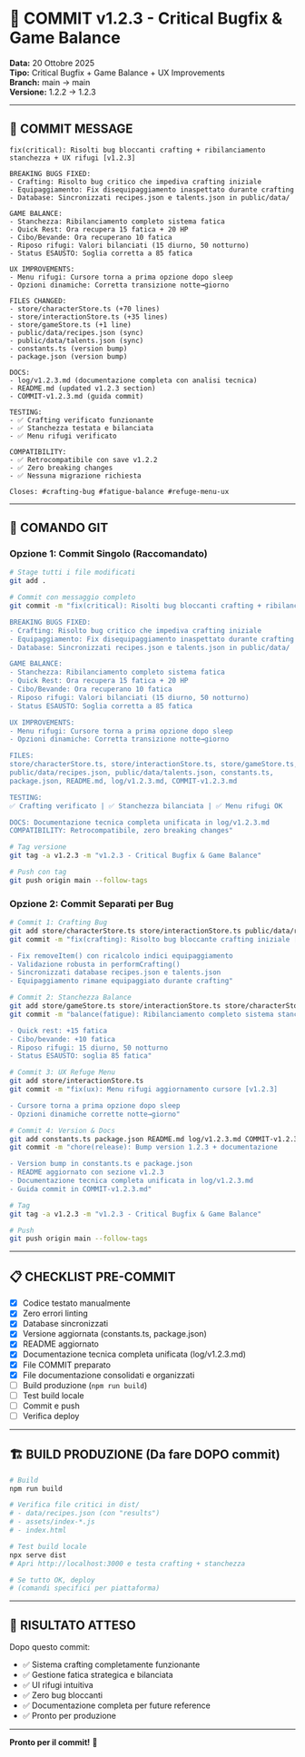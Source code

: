 # 🔧 COMMIT v1.2.3 - Critical Bugfix & Game Balance

**Data:** 20 Ottobre 2025  
**Tipo:** Critical Bugfix + Game Balance + UX Improvements  
**Branch:** main → main  
**Versione:** 1.2.2 → 1.2.3

---

## 📝 COMMIT MESSAGE

```
fix(critical): Risolti bug bloccanti crafting + ribilanciamento stanchezza + UX rifugi [v1.2.3]

BREAKING BUGS FIXED:
- Crafting: Risolto bug critico che impediva crafting iniziale
- Equipaggiamento: Fix disequipaggiamento inaspettato durante crafting
- Database: Sincronizzati recipes.json e talents.json in public/data/

GAME BALANCE:
- Stanchezza: Ribilanciamento completo sistema fatica
- Quick Rest: Ora recupera 15 fatica + 20 HP
- Cibo/Bevande: Ora recuperano 10 fatica
- Riposo rifugi: Valori bilanciati (15 diurno, 50 notturno)
- Status ESAUSTO: Soglia corretta a 85 fatica

UX IMPROVEMENTS:
- Menu rifugi: Cursore torna a prima opzione dopo sleep
- Opzioni dinamiche: Corretta transizione notte→giorno

FILES CHANGED:
- store/characterStore.ts (+70 lines)
- store/interactionStore.ts (+35 lines)
- store/gameStore.ts (+1 line)
- public/data/recipes.json (sync)
- public/data/talents.json (sync)
- constants.ts (version bump)
- package.json (version bump)

DOCS:
- log/v1.2.3.md (documentazione completa con analisi tecnica)
- README.md (updated v1.2.3 section)
- COMMIT-v1.2.3.md (guida commit)

TESTING:
- ✅ Crafting verificato funzionante
- ✅ Stanchezza testata e bilanciata
- ✅ Menu rifugi verificato

COMPATIBILITY:
- ✅ Retrocompatibile con save v1.2.2
- ✅ Zero breaking changes
- ✅ Nessuna migrazione richiesta

Closes: #crafting-bug #fatigue-balance #refuge-menu-ux
```

---

## 🎯 COMANDO GIT

### Opzione 1: Commit Singolo (Raccomandato)

```bash
# Stage tutti i file modificati
git add .

# Commit con messaggio completo
git commit -m "fix(critical): Risolti bug bloccanti crafting + ribilanciamento stanchezza + UX rifugi [v1.2.3]

BREAKING BUGS FIXED:
- Crafting: Risolto bug critico che impediva crafting iniziale
- Equipaggiamento: Fix disequipaggiamento inaspettato durante crafting
- Database: Sincronizzati recipes.json e talents.json in public/data/

GAME BALANCE:
- Stanchezza: Ribilanciamento completo sistema fatica
- Quick Rest: Ora recupera 15 fatica + 20 HP
- Cibo/Bevande: Ora recuperano 10 fatica
- Riposo rifugi: Valori bilanciati (15 diurno, 50 notturno)
- Status ESAUSTO: Soglia corretta a 85 fatica

UX IMPROVEMENTS:
- Menu rifugi: Cursore torna a prima opzione dopo sleep
- Opzioni dinamiche: Corretta transizione notte→giorno

FILES:
store/characterStore.ts, store/interactionStore.ts, store/gameStore.ts,
public/data/recipes.json, public/data/talents.json, constants.ts,
package.json, README.md, log/v1.2.3.md, COMMIT-v1.2.3.md

TESTING:
✅ Crafting verificato | ✅ Stanchezza bilanciata | ✅ Menu rifugi OK

DOCS: Documentazione tecnica completa unificata in log/v1.2.3.md
COMPATIBILITY: Retrocompatibile, zero breaking changes"

# Tag versione
git tag -a v1.2.3 -m "v1.2.3 - Critical Bugfix & Game Balance"

# Push con tag
git push origin main --follow-tags
```

### Opzione 2: Commit Separati per Bug

```bash
# Commit 1: Crafting Bug
git add store/characterStore.ts store/interactionStore.ts public/data/recipes.json public/data/talents.json
git commit -m "fix(crafting): Risolto bug bloccante crafting iniziale [v1.2.3]

- Fix removeItem() con ricalcolo indici equipaggiamento
- Validazione robusta in performCrafting()
- Sincronizzati database recipes.json e talents.json
- Equipaggiamento rimane equipaggiato durante crafting"

# Commit 2: Stanchezza Balance
git add store/gameStore.ts store/interactionStore.ts store/characterStore.ts
git commit -m "balance(fatigue): Ribilanciamento completo sistema stanchezza [v1.2.3]

- Quick rest: +15 fatica
- Cibo/bevande: +10 fatica
- Riposo rifugi: 15 diurno, 50 notturno
- Status ESAUSTO: soglia 85 fatica"

# Commit 3: UX Refuge Menu
git add store/interactionStore.ts
git commit -m "fix(ux): Menu rifugi aggiornamento cursore [v1.2.3]

- Cursore torna a prima opzione dopo sleep
- Opzioni dinamiche corrette notte→giorno"

# Commit 4: Version & Docs
git add constants.ts package.json README.md log/v1.2.3.md COMMIT-v1.2.3.md
git commit -m "chore(release): Bump version 1.2.3 + documentazione

- Version bump in constants.ts e package.json
- README aggiornato con sezione v1.2.3
- Documentazione tecnica completa unificata in log/v1.2.3.md
- Guida commit in COMMIT-v1.2.3.md"

# Tag
git tag -a v1.2.3 -m "v1.2.3 - Critical Bugfix & Game Balance"

# Push
git push origin main --follow-tags
```

---

## 📋 CHECKLIST PRE-COMMIT

- [x] Codice testato manualmente
- [x] Zero errori linting
- [x] Database sincronizzati
- [x] Versione aggiornata (constants.ts, package.json)
- [x] README aggiornato
- [x] Documentazione tecnica completa unificata (log/v1.2.3.md)
- [x] File COMMIT preparato
- [x] File documentazione consolidati e organizzati
- [ ] Build produzione (`npm run build`)
- [ ] Test build locale
- [ ] Commit e push
- [ ] Verifica deploy

---

## 🏗️ BUILD PRODUZIONE (Da fare DOPO commit)

```bash
# Build
npm run build

# Verifica file critici in dist/
# - data/recipes.json (con "results")
# - assets/index-*.js
# - index.html

# Test build locale
npx serve dist
# Apri http://localhost:3000 e testa crafting + stanchezza

# Se tutto OK, deploy
# (comandi specifici per piattaforma)
```

---

## 🎉 RISULTATO ATTESO

Dopo questo commit:
- ✅ Sistema crafting completamente funzionante
- ✅ Gestione fatica strategica e bilanciata
- ✅ UI rifugi intuitiva
- ✅ Zero bug bloccanti
- ✅ Documentazione completa per future reference
- ✅ Pronto per produzione

---

**Pronto per il commit!** 🚀

